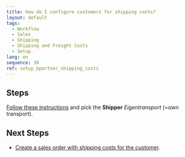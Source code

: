 ```yaml
---
title: How do I configure customers for shipping costs?
layout: default
tags:
  - Workflow
  - Sales
  - Shipping
  - Shipping and Freight Costs
  - Setup
lang: en
sequence: 30
ref: setup_bpartner_shipping_costs
---
```


## Steps
[Follow these instructions](Setup_bpartner_default_shipper) and pick the **Shipper** *Eigentransport* (=own transport).

## Next Steps
- [Create a sales order with shipping costs for the customer](Sales_order_shipping_costs).
